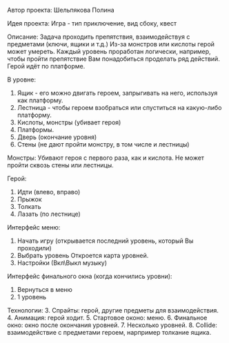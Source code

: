 Автор проекта: Шельпякова Полина

Идея проекта:
Игра - тип приключение, вид сбоку, квест

Описание:
Задача проходить препятствия, взаимодействуя с предметами (ключи, ящики и т.д.)
Из-за монстров или кислоты герой может умереть. Каждый уровень проработан логически, например, чтобы пройти
препятствие Вам понадобиться проделать ряд действий.
Герой идёт по платформе.

В уровне:
1. Ящик - его можно двигать героем, запрыгивать на него, используя как платформу.
2. Лестница - чтобы героем взобраться или спуститься на какую-либо платформу.
3. Кислоты, монстры (убивает героя)
4. Платформы.
5. Дверь (окончание уровня)
6. Стены (не дают пройти монстру, в том числе и лестницы)

Монстры:
Убивают героя с первого раза, как и кислота.
Не может пройти сквозь стены или лестницы.

Герой:
1. Идти (влево, вправо)
2. Прыжок
3. Толкать
4. Лазать (по лестнице)

Интерфейс меню:
1. Начать игру
(открывается последний уровень, который Вы проходили)
2. Выбрать уровень
Откроется карта уровней.
3. Настройки
(Вкл\Выкл музыку)

Интерфейс финального окна (когда кончились уровни):
1. Вернуться в меню
2. 1 уровень

Технологии:
3. Спрайты: герой, другие предметы для взаимодействия.
4. Анимация: герой ходит.
5. Стартовое оконо: меню.
6. Финальное окно: окно после окончания уровней.
7. Несколько уровней.
8. Collide: взаимодействие с предметами героем, нарпример толкание ящика.
